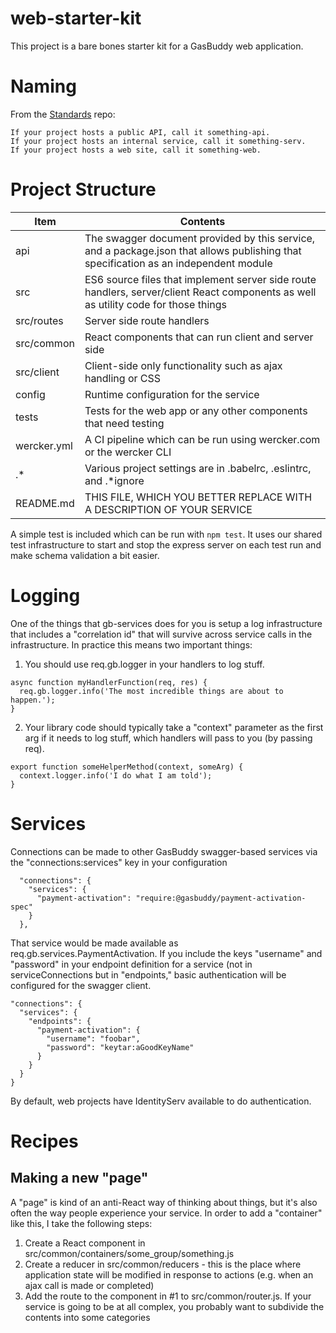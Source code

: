 web-starter-kit
===============
This project is a bare bones starter kit for a GasBuddy web application.

Naming
======
From the [Standards](https://github.com/gas-buddy/Standards) repo:
```
If your project hosts a public API, call it something-api.
If your project hosts an internal service, call it something-serv.
If your project hosts a web site, call it something-web.
```

Project Structure
===================
|Item|Contents|
|---|---|
|api|The swagger document provided by this service, and a package.json that allows publishing that specification as an independent module|
|src|ES6 source files that implement server side route handlers, server/client React components as well as utility code for those things|
|src/routes|Server side route handlers|
|src/common|React components that can run client and server side|
|src/client|Client-side only functionality such as ajax handling or CSS|
|config|Runtime configuration for the service|
|tests|Tests for the web app or any other components that need testing|
|wercker.yml|A CI pipeline which can be run using wercker.com or the wercker CLI|
|.*|Various project settings are in .babelrc, .eslintrc, and .*ignore|
|README.md|THIS FILE, WHICH YOU BETTER REPLACE WITH A DESCRIPTION OF YOUR SERVICE|

A simple test is included which can be run with ```npm test```. It uses our shared test
infrastructure to start and stop the express server on each test run and make schema
validation a bit easier.

Logging
=======
One of the things that gb-services does for you is setup a log infrastructure that includes
a "correlation id" that will survive across service calls in the infrastructure. In practice this
means two important things:

1) You should use req.gb.logger in your handlers to log stuff.
```
async function myHandlerFunction(req, res) {
  req.gb.logger.info('The most incredible things are about to happen.');
}
```
2) Your library code should typically take a "context" parameter as the first arg if it needs to log stuff,
which handlers will pass to you (by passing req).
```
export function someHelperMethod(context, someArg) {
  context.logger.info('I do what I am told');
}
```

Services
========
Connections can be made to other GasBuddy swagger-based services via the "connections:services" key in your configuration

```
  "connections": {
    "services": {
      "payment-activation": "require:@gasbuddy/payment-activation-spec"
    }
  },
```

That service would be made available as req.gb.services.PaymentActivation. If you include the keys "username"
and "password" in your endpoint definition for a service (not in serviceConnections but in "endpoints," basic
authentication will be configured for the swagger client.

```
"connections": {
  "services": {
    "endpoints": {
      "payment-activation": {
        "username": "foobar",
        "password": "keytar:aGoodKeyName"
      }
    }
  }
}
```

By default, web projects have IdentityServ available to do authentication.

Recipes
=======

Making a new "page"
-------------------
A "page" is kind of an anti-React way of thinking about things, but it's also often the way people experience your service. In order to add a "container" like this, I take the following steps:

1. Create a React component in src/common/containers/some_group/something.js
2. Create a reducer in src/common/reducers - this is the place where application state will be modified in response to actions (e.g. when an ajax call is made or completed)
3. Add the route to the component in #1 to src/common/router.js. If your service is going to be at all complex, you probably want to subdivide the contents into some categories